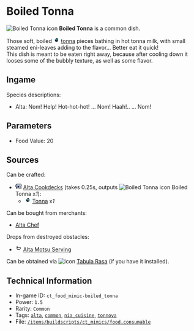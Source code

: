 # Boiled Tonna

<img src="https://raw.githubusercontent.com/Ceterai/Enternia/main/assetMissing.png" alt="Boiled Tonna icon" loading="lazy" width="auto" height="16px"/> **Boiled Tonna** is a common dish.

Those soft, boiled <img src="https://raw.githubusercontent.com/Ceterai/Enternia/main/items/throwables/ct_tonna.png" alt="Tonna icon" loading="lazy" width="auto" height="16px"/> [tonna](https://ceterai.github.io/MyEnternia/Wiki/Tonna) pieces bathing in hot tonna milk, with small steamed eni-leaves adding to the flavor... Better eat it quick!  
This dish is meant to be eaten right away, because after cooling down it looses some of the bubbly texture, as well as some flavor.

## Ingame

Species descriptions:

- Alta: Nom! Help! Hot-hot-hot! ... Nom! Haah!.. ... Nom!

## Parameters

- Food Value: 20

## Sources

Can be crafted:

- ![ ](https://raw.githubusercontent.com/Ceterai/Enternia/main/objects/alta/cooking/cookdecks/icon.png) [Alta Cookdecks](https://ceterai.github.io/MyEnternia/Wiki/AltaCookdecks) (takes 0.25s, outputs <img src="https://raw.githubusercontent.com/Ceterai/Enternia/main/assetMissing.png" alt="Boiled Tonna icon" loading="lazy" width="auto" height="16px"/> Boiled Tonna x*1*):
  - <img src="https://raw.githubusercontent.com/Ceterai/Enternia/main/items/throwables/ct_tonna.png" alt="Tonna icon" loading="lazy" width="auto" height="16px"/> [Tonna](https://ceterai.github.io/MyEnternia/Wiki/Tonna) x*1*

Can be bought from merchants:

- [Alta Chef](https://ceterai.github.io/MyEnternia/Wiki/AltaChef)

Drops from destroyed obstacles:

- <img src="https://raw.githubusercontent.com/Ceterai/Enternia/main/objects/alta/special/food/motsu/icon.png" alt="Alta Motsu Serving icon" loading="lazy" width="auto" height="16px"/> [Alta Motsu Serving](https://ceterai.github.io/MyEnternia/Wiki/AltaMotsuServing)

Can be obtained via <img src="https://steamuserimages-a.akamaihd.net/ugc/263843960696222713/3EC9A7C005541F7D577EBCB8C5736B4EFC9973D6/" alt="icon" width="8" height="12"/> [Tabula Rasa](https://community.playstarbound.com/resources/the-tabula-rasa.3222/) (if you have it installed).

## Technical Information

- In-game ID: `ct_food_mimic-boiled_tonna`
- Power: `1.5`
- Rarity: `Common`
- Tags: [`alta`](https://ceterai.github.io/MyEnternia/Wiki/Tags/Alta), [`common`](https://ceterai.github.io/MyEnternia/Wiki/Tags/Common), [`nia_cuisine`](https://ceterai.github.io/MyEnternia/Wiki/Tags/NiaCuisine), [`tonnova`](https://ceterai.github.io/MyEnternia/Wiki/Tags/Tonnova)
- File: [`/items/buildscripts/ct_mimics/food.consumable`](https://github.com/Ceterai/Enternia/blob/main/items/buildscripts/ct_mimics/food.consumable)
